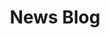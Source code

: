---
layout: post
title:  "News Blog"
permalink: /post/news-blog-announcement

header-image: /assets/post-images/news_blog_announcement.png

main-text: "Hello! This is the first post in our blog. Here, we plan to announce updates for our mods with patch notes and also other announcements!"
---